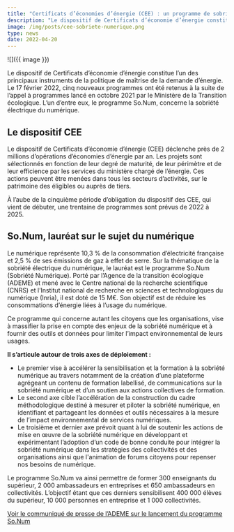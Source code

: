```yaml
---
title: "Certificats d’économies d’énergie (CEE) : un programme de sobriété numérique sélectionné"
description: "Le dispositif de Certificats d’économie d’énergie constitue l’un des principaux instruments de la politique de maîtrise de la demande d’énergie. Le 17 février 2022, cinq nouveaux programmes ont été retenus à la suite de l’appel à programmes lancé  en octobre 2021 par le Ministère de la Transition écologique. L’un d’entre eux, le programme So.Num, concerne la sobriété électrique du numérique."
image: /img/posts/cee-sobriete-numerique.png
type: news
date: 2022-04-20
---
```


![]({{ image }})

Le dispositif de Certificats d’économie d’énergie constitue l’un des principaux instruments de la politique de maîtrise de la demande d’énergie. Le 17 février 2022, cinq nouveaux programmes ont été retenus à la suite de l’appel à programmes lancé  en octobre 2021 par le Ministère de la Transition écologique. L’un d’entre eux, le programme So.Num, concerne la sobriété électrique du numérique.

## Le dispositif CEE

Le dispositif de Certificats d’économie d’énergie (CEE) déclenche près de 2 millions d’opérations d’économies d’énergie par an. Les projets sont sélectionnés en fonction de leur degré de maturité, de leur périmètre et de leur efficience par les services du ministère chargé de l’énergie. Ces actions peuvent être menées dans tous les secteurs d’activités, sur le patrimoine des éligibles ou auprès de tiers. 

À l’aube de la cinquième période d’obligation du dispositif des CEE, qui vient de débuter, une trentaine de programmes sont prévus de 2022 à 2025. 

## So.Num, lauréat sur le sujet du numérique

Le numérique représente 10,3 % de la consommation d’électricité française et 2,5 % de ses émissions de gaz à effet de serre. Sur la thématique de la sobriété électrique du numérique, le lauréat est le programme So.Num (Sobriété Numérique). Porté par l’Agence de la transition écologique (ADEME) et mené avec le Centre national de la recherche scientifique (CNRS) et l’Institut national de recherche en sciences et technologiques du numérique (Inria), il est doté de 15 M€. Son objectif est de réduire les consommations d’énergie liées à l’usage du numérique.

Ce programme qui concerne autant les citoyens que les organisations, vise à massifier la prise en compte des enjeux de la sobriété numérique et à fournir des outils et données pour limiter l’impact environnemental de leurs usages. 

**Il s’articule autour de trois axes de déploiement :**
* Le premier vise à accélérer la sensibilisation et la formation à la sobriété numérique au travers notamment de la création d’une plateforme agrégeant un contenu de formation labellisé, de communications sur la sobriété numérique et d’un soutien aux actions collectives de formation. 
* Le second axe cible l’accélération de la construction du cadre méthodologique destiné à mesurer et piloter la sobriété numérique, en identifiant et partageant les données et outils nécessaires à la mesure de l’impact environnemental de services numériques.
* Le troisième et dernier axe prévoit quant à lui de soutenir les actions de mise en œuvre de la sobriété numérique en développant et expérimentant l’adoption d’un code de bonne conduite pour intégrer la sobriété numérique dans les stratégies des collectivités et des organisations ainsi que l'animation de forums citoyens pour repenser nos besoins de numérique.

Le programme So.Num va ainsi permettre de former 300 enseignants du supérieur, 2 000 ambassadeurs en entreprises et 650 ambassadeurs en collectivités. L’objectif étant que ces derniers sensibilisent 400 000 élèves du supérieur, 10 000 personnes en entreprise et 1 000 collectivités.

[Voir le communiqué de presse de l’ADEME sur le lancement du programme So.Num](https://presse.ademe.fr/2022/04/lancement-du-programme-so-num-vers-une-sobriete-numerique-durable.html)
